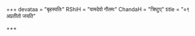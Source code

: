 +++
devataa = "बृहस्पतिः"
RShiH = "वामदेवो गौतमः"
ChandaH = "त्रिष्टुप्"
title = "०९ अप्रतीतो जयति"

+++
